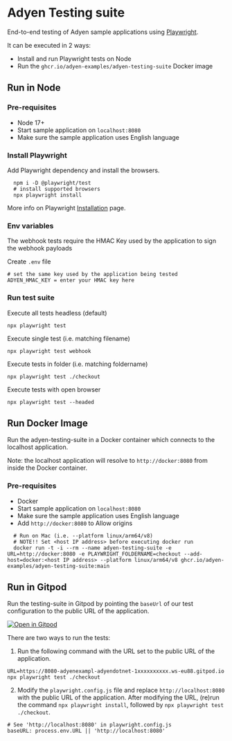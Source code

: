 # Adyen Testing suite

End-to-end testing of Adyen sample applications using [Playwright](https://playwright.dev/).

It can be executed in 2 ways:
- Install and run Playwright tests on Node
- Run the `ghcr.io/adyen-examples/adyen-testing-suite` Docker image

## Run in Node

### Pre-requisites

* Node 17+
* Start sample application on `localhost:8080`
* Make sure the sample application uses English language

### Install Playwright

Add Playwright dependency and install the browsers. 
```
  npm i -D @playwright/test
  # install supported browsers
  npx playwright install
```

More info on Playwright [Installation](https://playwright.dev/docs/intro) page.

### Env variables

The webhook tests require the HMAC Key used by the application to sign the webhook payloads

Create `.env` file 

```properties
# set the same key used by the application being tested
ADYEN_HMAC_KEY = enter your HMAC key here

```


### Run test suite

Execute all tests headless (default)

```
npx playwright test
```

Execute single test (i.e. matching filename)

```
npx playwright test webhook 
```

Execute tests in folder (i.e. matching foldername)

```
npx playwright test ./checkout 
```

Execute tests with open browser 

```
npx playwright test --headed 
```

## Run Docker Image

Run the adyen-testing-suite in a Docker container which connects to the localhost application.

Note: the localhost application will resolve to `http://docker:8080` from inside the Docker container.


### Pre-requisites

* Docker
* Start sample application on `localhost:8080`
* Make sure the sample application uses English language 
* Add `http://docker:8080` to Allow origins


```
  # Run on Mac (i.e. --platform linux/arm64/v8)
  # NOTE!! Set <host IP address> before executing docker run
  docker run -t -i --rm --name adyen-testing-suite -e URL=http://docker:8080 -e PLAYWRIGHT_FOLDERNAME=checkout --add-host=docker:<host IP address> --platform linux/arm64/v8 ghcr.io/adyen-examples/adyen-testing-suite:main
```


## Run in Gitpod

Run the testing-suite in Gitpod by pointing the `baseUrl` of our test configuration to the public URL of the application.

[![Open in Gitpod](https://gitpod.io/button/open-in-gitpod.svg)](https://gitpod.io/#https://github.com/adyen-examples/adyen-testing-suite)

There are two ways to run the tests:

1. Run the following command with the URL set to the public URL of the application.
```
URL=https://8080-adyenexampl-adyendotnet-1xxxxxxxxxx.ws-eu88.gitpod.io npx playwright test ./checkout
```

2. Modify the `playwright.config.js` file and replace `http://localhost:8080` with the public URL of the application. After modifying the URL, (re)run the command `npx playwright install`, followed by `npx playwright test ./checkout`.
```
# See 'http://localhost:8080' in playwright.config.js
baseURL: process.env.URL || 'http://localhost:8080'
```
